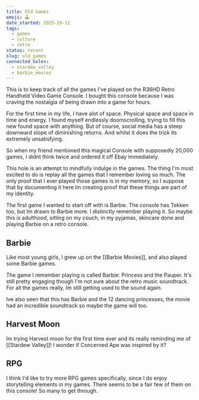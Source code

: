 ```yaml
---
title: Old Games
emoji: 🕹
date_started: 2025-29-11
tags:
  - games
  - culture
  - retro
status: recent
slug: old_games
connected_holes:
  - stardew_valley
  - barbie_movies
---
```

This is to keep track of all the games I've played on the R36HD Retro Handheld Video Game Console. I bought this console because I was craving the nostalgia of being drawn into a game for hours. 

For the first time in my life, I have alot of space. Physical space and space in time and energy. I found myself endlessly doomscrolling, trying to fill this new found space with anything. But of course, social media has a steep downward slope of diminishing returns. And whilst it does the trick its extremely unsatisfying.

So when my friend mentioned this magical Console with supposedly 20,000 games, I didnt think twice and ordered it off Ebay immediately.

This hole is an attempt to mindfully indulge in the games. The thing I'm most excited to do is replay all the games that I remember loving so much. The only proof that I ever played those games is in my memory, so I suppose that by documenting it here Im creating proof that these things are part of my identity.

The first game I wanted to start off with is Barbie. The console has Tekken too,  but Im drawn to Barbie more. I distinctly remember playing it. So maybe this is adulthood, sitting on my couch, in my pyjamas, skincare done and playing Barbie on a retro console.
## Barbie
Like most young girls, I grew up on the [[Barbie Movies]], and also played some Barbie games.

The game I remember playing is called Barbie: Princess and the Pauper. It's still pretty engaging though I'm not sure about the retro music soundtrack. For all the games really, Im still getting used to the sound again. 

Ive also seen that this has Barbie and the 12 dancing princesses, the movie had an incredible soundtrack so maybe the game will too.

## Harvest Moon
Im trying Harvest moon for the first time ever and its really reminding me of [[Stardew Valley]]! I wonder if Concerned Ape was inspired by it?

## RPG
I think I'd like to try more RPG games specifically, since I do enjoy storytelling elements in my games. There seems to be a fair few of them on this console! So many to get through.

